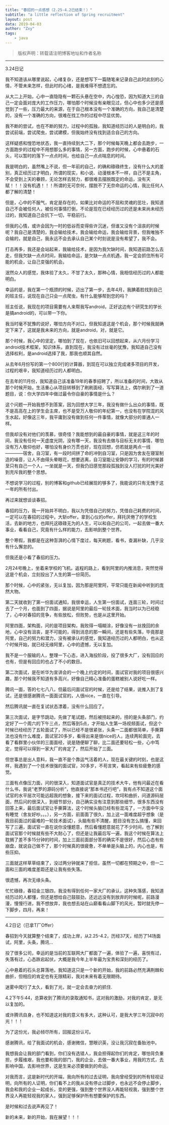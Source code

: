 ```yaml
---
title: "春招的一点感想（2.25-4.2已结束！）"
subtitle: "a little reflection of Spring recruitment"
layout: post
data: 2019-04-03
author: "Zxy"
tags:
    - java
---
```


> 版权声明：转载请注明博客地址和作者名称

----------

3.24日记

我不知道该从哪里说起，心绪复杂，还是想写下一篇随笔来记录自己此时此刻的心情，不管未来怎样，但此时的心绪，是我难得不想遗忘的。

从大二上开始，心中一直隐隐有一颗石头悬在空中，内心惶恐，因为知道大三的自己一定会面对庞大的工作压力，哪怕那个时候没有亲眼见过，但心中也多少还是感觉到了一些，压力最大的来源，在于自己根本没有一个准确的方向，我自己是清楚的，没有一个准确的方向，很难在找工作的过程中尽显优势。

我不断的尝试，也在不断的努力，过程中的孤独，我知道经历过的人是明白的，我尝试前端，尝试爬虫，尝试建模，但我始终没有找到适合自己的方向。

这样疑惑和惶恐地状态，我一直持续到大二下，那个时候每天晚上都会去跑步，一方面跑步的过程中不用想那么多的事情，另一方面，跑步的时候，心中悬着的石头，可以暂时的落下一点点时间，也给自己一点点喘息的时间。

我是明白的，虽然嘴上不说，但一年前的自己，的确和碌碌终生，没有什么大的差别，真正经历过才明白，所谓的现实，和小说、动漫根本不一样，自己不是主角，不会受到上天的眷顾，无论怎样去努力，都很难去摆脱既定的命运，没有天赋！！！没有机遇！！！所谓的无可奈何，摆脱不了无奈命运的心情，我比任何人都了解的清楚！

但是，心中的不服气，肯定是存在的，如果比对命运的不屈和灵魂的茁壮，我知道自己不会被任何人，被任何事情打倒，不论是现在已经经历过的还是未来尚未经历过的，我知道自己会抗下一切，平稳前行。

但我的心情，或许会因为一时的低谷而变得些许沉迷，但谁又没有个沮丧的时候呢？我自己是清楚的，我会输给技术，我会输给命运，我会输给背景，但我唯独不会输的，就是自己，我永远不会去承认自己某个时刻说是没有希望了，我不会。

打击再多，我还是会站起来，我输给技术，是因为我欠缺时间，我知道前路怎么去走，但我欠缺一点点时间，我输给命运，是欠缺一点点机遇，我一定会抓住所有可能的机会，让自己变强的机会。

泯然众人的感觉，我体验了太久，不甘了太久，那种心情，我相信经历过的人都能明白。

幸运的是，我在第一个瓶颈的时候，迈出了第一步，去年4月，我腆着脸找到自己的班主任，说现在自己只会一点爬虫，有什么能够帮到您的吗？

班主任说，我现在的项目需要有人来帮我写android，正好这边有个研究生的学长是搞android的，可以带一下你。

我当时毫不犹豫的说好，哪怕方向不对口，但我知道这是个机会，那个时候我就确定下来了，这就是我未来的方向，就是android，对，就是它。

那个时候，我心中的坚定，哪怕到了现在，也依旧可以回想起来，从六月份学习android技术框架，知识体系，直到现在，我没有过丝毫的犹豫，我知道自己没有选择权利，是android选择了我，那我也顺其自然。

从去年6月份写的第一个800行的计算器，到现在可以独立完成诸多项目的开发，过程的艰辛，我知道经历过的人都明白。

在去年的11月份，我知道自己该准备19年的春季招聘了，所以准备的时间，大致从那个时候开始，生活重心从项目转移到了刷刷面经，写写算法上，偶尔刷到了一道题目，说：你大学四年中做过最令你自豪的事情是什么？

这个问题一开始我想不到答案，因为回想大学三年，我没有做什么出众的事情，既不是高高在上的学生会主席，也不是受万人敬仰的年纪第一，也没有在学院混的风生水起，好像这三年，我平庸到没有做到任何一件事情，就像大部分的普通人一样。

但我却没有对他们的羡慕，很奇怪？我能想到的最自豪的事情，就是这三年的时间，我没有任何一天虚度光阴，没有哪一天，我没有去做与目标无关的事情，哪怕没有万人敬仰也好，哪怕没有身价万贯也好，现在回想，仿若就是两点一线————宿舍，自习室，有一段时间拼了命的冲到自习室，只是因为舍友在寝室制造的噪音，让人不由得头晕眼花，想要逃离，自习室能让安静的学习，有的时候甚至只有自己一个人，一坐就是一天，但我仍旧感觉那段孤独到没人打扰的时光美好到充斥我的整个思想。

不想说学习的过程，别的博客和github已经展现的够多了，我能说的只有无愧于这一年的所有付出。

再过来就想谈谈春招。

春招的压力，我一开始并不明白，我以为凭借自己的努力，凭借自己耗费的时间，一定可以在春招的过程中，大斩offer，拿到心仪的offer，拜托厌倦了的学校生活，去新的地方，也拜托这碌碌无为的人生，可以和自己的公司，一起去做一番大事业，看看自己，究竟有什么样的能力，去影响到整个世界。

整个寒假，我都是在这种澎湃的心情下度过，每天刷题，看书，查漏补缺，几乎没有什么懈怠的。

但我还是小看了春招的压力。

2月24号晚上，坐着来学校的飞机，返程的路上，看到阿里的内推消息，突然觉得这是个机会，立刻投出了人生的第一份简历。

那个时候，心中的紧张，无以复加，因为那是阿里阿，平常只能在新闻中听到的庞然大物。

第二天就收到了第一份面试通知，我很幸运，人生第一份面试，连面三轮，时间过去了一个月，也面到了四面，据说是阿里的最后一轮技术面，我当时以为已经稳了，心中对春招的竞争，有些放松，但败势，也是从这里开始。

阿里四面，架构面，问的是项目架构，我败得一塌糊涂，好像没有一丝挽回的余地，心中没有沮丧，是不可能的，得到消息的那一瞬间，还是有些失落，毕竟那是阿里，自己的努力和潜力，没有被承认的感觉，我知道经历过的人都明白，也从这个时候开始，就已经无缘阿里，心中的遗憾，无以复加。

我不是一个服输的人，整理一下心态，进入海投阶段，投了很多大厂，没有回应的也有，但是有回应的也占了不小的数目。

第二次面试，是在听华为宣讲会的一个晚上约定的时间，面试官对我的项目很感兴趣，那个时候我不知道有多高兴，好像自己精心准备的蛋糕被别人说好吃一样。

腾讯一面，答的七七八八，但最后问面试官的时候，还是给了结果，说推入到了复试，还是很感谢腾讯一面面试官的，人很nice，一直在引导。

然后腾讯就一直在复试状态漂着，没有什么回应了。

第三次面试，是字节跳动，先做了笔试题，然后被捞起来的，捞的是头条部门，约定好了一个周六的下午三点，然后等到5点，才开始人生第一场视频面试，但这个时候已经经历了五轮面试了，所以已经不是很紧张，头条一二面都很简单，手撕算法也没有什么难度，面试官20多岁，看得出来是很nice的人，连续两轮面完，去看了看群里小伙伴的三面面经，说是随便聊了聊，比二面还要轻松一些，心中笃定，觉得可以得到一家大厂的肯定了，然后开始了三面。

但世事总是出人意料，我一直不是个靠运气活着的人，现在最关键的时刻，也是这样，我遇到了一个技术很强的面试官，30多岁，不苟言笑，看起来有些疲惫的感觉。

三面有点像压力面，问的很深入，知道面试官是真正的技术大牛，他有问最近在看什么书，我说“老罗的源码分析”，他直接说“那本书还行吧”，我有点不知道这个面试官的水平层次可能远超我的想象，接下来的面试过程，坎坷和曲折，问道源码层面，然后问的很深入，到细节部分，自己确实没有注意到那些细节，很多东西没有回答上来，最后面试官让手撕算法，这个时候头脑已经有些混沌了，一方面中午没有睡觉（舍友好吵。。。），另一方面，前面面了很久，加上这一面难度超乎想象（是我目前面过的最难的一轮技术面试），头脑有些不清醒，题目没有怎么搞懂，来回写了三遍，面试官一直在说你没懂题意，然后看懂题意就花了不少时间，也了解到面试官那个时候就有些不大耐心了，但还是让我最后写一遍，我这个时候在算法上耽搁了差不多15分钟的时间，加上三面前面部分答的确实不是很好，然后心态有些崩盘，就说自己做不了，那个时候真的很疲惫，不单单是头脑上的，内心也是，有些压抑。

三面就这样草草结束了，没过两分钟就来了拒信，虽然一切都在预期之中，但一二面和三面的难度差距还是让我有些失落。

很遗憾，再次无缘头条。

忙忙碌碌，春招金三银四，我没有得到任何一家大厂的承认，这种失落感，我知道经历过的人都懂，但还是想给自己鼓鼓劲，还远远没有到放弃的时候呢，前路漫漫，慢慢行进，我不想放弃，我也想去站在山巅看看山脚下的风光，暂时就先停一下脚步，四月，再来！



----------

4.2日记（已拿T厂Offer）

春招到今天就算整个结束了，成功上岸，从2.25-4.2，历经37天，经历了14场面试，阿里，头条，腾讯...

投了很多公司，幸运的是当前的互联网大厂都面了一遍，体验了一遍，喜悦有过，失落有过，心态跌宕起伏，大概是我今年上半年最为宝贵和深刻的经历了。

心中悬着的石头总算落地，我知道这只是一个新的开始，我的前路必然充满荆棘和曲折，但相应的肯定也有无限精彩，我对未来有着无限期待。

迷雾中爬行了太久，看到了光，就一定会去奋力的抓住.

4.2下午5:44，总算收到了腾讯的录取通知书，这对我的激励，对我的肯定，是无以复加的。

或许腾讯自身，也不知道这对我的意义有多大，这种认可，是我大学三年沉寂中的光！！！

为了这份光，我必倾尽所有，回报这份认可。

感谢腾讯，给了我面试的机会，感谢微信，慧眼识英，没让我沉寂在备胎池中。

我想我会让我的部门看到，你们没有选错人，我会担得起你们的肯定，哪怕背负重担，步履维艰，我也要和我的部门，我的企业，去做一番大事业，用我的方式，去影响中国，去影响世界，这是生来必须要做到的命运。

对我而言，这是新时代的开端，我向所有的过去证明，我向曾经受到的所有轻视证明，向所有的人证明，你们看不上的我从没有停止过脚步，也永远不会停止脚步，我会和我的企业一起成长，变的更强，强到整个世界没人再能轻视我，强到整个世界没人再能轻视我的家人，强到足够保护所有想要保护的东西。

是时候和过去说声再见了！

新的未来，新的开始，我在展望！！！